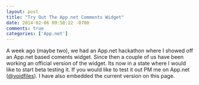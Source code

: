 ```yaml
---
layout: post
title: "Try Out The App.net Comments Widget"
date: 2014-02-06 09:50:22 -0700
comments: true
categories: ['App.net']
---
```


A week ago (maybe two), we had an App.net hackathon where I showed off an App.net based coments widget. Since then a couple of us have been working an official version of the widget. Its now in a state where I would like to start beta testing it. If you would like to test it out PM me on App.net ([@voidfiles](https://app.net/voidfiles)). I have also embedded the current version on this page.

